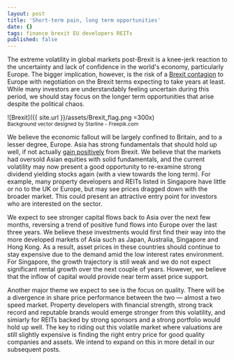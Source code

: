 ```yaml
---
layout: post
title: 'Short-term pain, long term opportunities'
date: {}
tags: finance brexit EU developers REITs
published: false
---
```

The extreme volatility in global markets post-Brexit is a knee-jerk reaction to the uncertainty and lack of confidence in the world's economy, particularly Europe. The bigger implication, however, is the risk of a [Brexit contagion]( http://www.express.co.uk/news/world/684131/brexit-eu-referendum-tsunami-france-italy-netherlands) to Europe with negotiation on the Brexit terms expecting to take years at least. While many investors are understandably feeling uncertain during this period, we should stay focus on the longer term opportunities that arise despite the political chaos.<!--more-->

![Brexit]({{ site.url }}/assets/Brexit_flag.png =300x)<br>
<sup>Background vector designed by Starline - Freepik.com</sup>

We believe the economic fallout will be largely confined to Britain, and to a lesser degree, Europe. Asia has strong fundamentals that should hold up well, if not actually [gain positively](http://www.bloomberg.com/view/articles/2016-06-24/china-could-be-the-biggest-winner-from-brexit) from Brexit. We believe that the markets had oversold Asian equities with solid fundamentals, and the current volatility may now present a good opportunity to re-examine strong dividend yielding stocks again (with a view towards the long term). For example, many property developers and REITs listed in Singapore have little or no to the UK or Europe, but may see prices dragged down with the broader market. This could present an attractive entry point for investors who are interested on the sector.

We expect to see stronger capital flows back to Asia over the next few months, reversing a trend of positive fund flows into Europe over the last three years. We believe these investments would first find their way into the more developed markets of Asia such as Japan, Australia, Singapore and Hong Kong. As a result, asset prices in these countries should continue to stay expensive due to the demand amid the low interest rates environment. For Singapore, the growth trajectory is still weak and we do not expect significant rental growth over the next couple of years. However, we believe that the inflow of capital would provide near term asset price support.

Another major theme we expect to see is the focus on quality. There will be a divergence in share price performance between the two &mdash; almost a two speed market. Property developers with financial strength, strong track record and reputable brands would emerge stronger from this volatility, and simiarly for REITs backed by strong sponsors and a strong portfolio would hold up well. The key to riding out this volatile market where valuations are still slightly expensive is finding the right entry price for good quality companies and assets. We intend to expand on this in more detail in our subsequent posts.